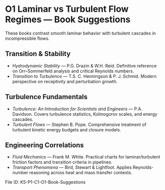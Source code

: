 # O1 Laminar vs Turbulent Flow Regimes — Book Suggestions

These books contrast smooth laminar behavior with turbulent cascades in incompressible flows.

## Transition & Stability
- *Hydrodynamic Stability* — P.G. Drazin & W.H. Reid. Definitive reference on Orr–Sommerfeld analysis and critical Reynolds numbers.
- *Transition to Turbulence* — T.S. C. Henningson & P. J. Schmid. Modern perspective on receptivity and perturbation growth.

## Turbulence Fundamentals
- *Turbulence: An Introduction for Scientists and Engineers* — P.A. Davidson. Covers turbulence statistics, Kolmogorov scales, and energy cascades.
- *Turbulent Flows* — Stephen B. Pope. Comprehensive treatment of turbulent kinetic energy budgets and closure models.

## Engineering Correlations
- *Fluid Mechanics* — Frank M. White. Practical charts for laminar/turbulent friction factors and transition criteria in pipelines.
- *Transport Phenomena* — Bird, Stewart & Lightfoot. Applies Reynolds-number reasoning across heat and mass transfer contexts.

File ID: K5-P1-C1-O1-Book-Suggestions
